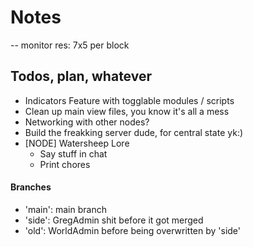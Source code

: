 # Notes

-- monitor res: 7x5 per block



## Todos, plan, whatever
 - Indicators Feature with togglable modules / scripts
 - Clean up main view files, you know it's all a mess
 - Networking with other nodes?
 - Build the freakking server dude, for central state yk:)
 - [NODE] Watersheep Lore
   - Say stuff in chat
   - Print chores

#### Branches
 - 'main': main branch
 - 'side': GregAdmin shit before it got merged
 - 'old': WorldAdmin before being overwritten by 'side'

